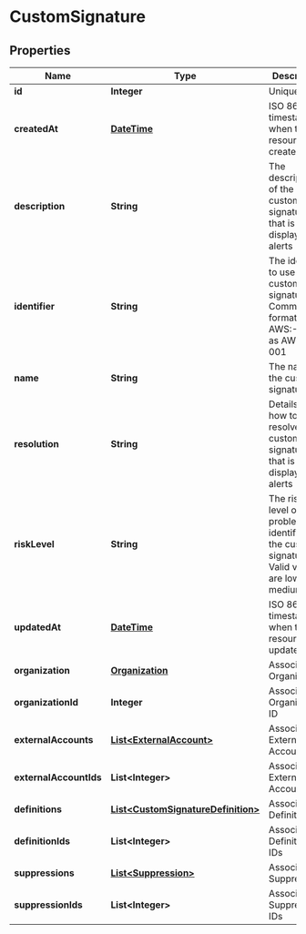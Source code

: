 
# CustomSignature

## Properties
Name | Type | Description | Notes
------------ | ------------- | ------------- | -------------
**id** | **Integer** | Unique ID |  [optional]
**createdAt** | [**DateTime**](DateTime.md) | ISO 8601 timestamp when the resource was created |  [optional]
**description** | **String** | The description of the custom signature that is displayed on alerts |  [optional]
**identifier** | **String** | The identifier to use for the custom signature. Common format is AWS:- such as AWS:IAM-001 |  [optional]
**name** | **String** | The name of the custom signature |  [optional]
**resolution** | **String** | Details for how to resolve this custom signature that is displayed on alerts |  [optional]
**riskLevel** | **String** | The risk-level of the problem identified by the custom signature. Valid values are low, medium, high |  [optional]
**updatedAt** | [**DateTime**](DateTime.md) | ISO 8601 timestamp when the resource was updated |  [optional]
**organization** | [**Organization**](Organization.md) | Associated Organization |  [optional]
**organizationId** | **Integer** | Associated Organization ID |  [optional]
**externalAccounts** | [**List&lt;ExternalAccount&gt;**](ExternalAccount.md) | Associated External Accounts |  [optional]
**externalAccountIds** | **List&lt;Integer&gt;** | Associated External Accounts IDs |  [optional]
**definitions** | [**List&lt;CustomSignatureDefinition&gt;**](CustomSignatureDefinition.md) | Associated Definitions |  [optional]
**definitionIds** | **List&lt;Integer&gt;** | Associated Definitions IDs |  [optional]
**suppressions** | [**List&lt;Suppression&gt;**](Suppression.md) | Associated Suppressions |  [optional]
**suppressionIds** | **List&lt;Integer&gt;** | Associated Suppressions IDs |  [optional]



